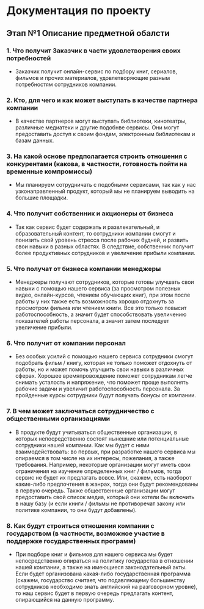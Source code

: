 # Документация по проекту

## Этап №1 Описание предметной обалсти 
### 1. Что получит Заказчик в части удовлетворения своих потребностей 

  - Заказчик получит онлайн-сервис по подбору книг, сериалов, фильмов и прочих материалов, удовлетворяющие разным потребностям сотрудников компании.
  
### 2. Кто, для чего и как может выступать в качестве партнера компании

 -  В качестве партнеров могут выступать библиотеки, кинотеатры, различные медиатеки и другие подобнве сервисы.
  Они могут предоставить доступ к своим фондам, электронным библиотекам и базам данных. 
  
### 3. На какой основе предполагается строить отношения с конкурентами (какова, в частности, готовность пойти на временные компромиссы)  

  - Мы планируем сотрудничать с подобными сервисами, так как у нас узконаправленный продукт, который мы не планируем выводить на большие площадки.
  
### 4. Что получит собственник и акционеры от бизнеса

  - Так как сервис будет содержать и развлекательный, и образовательный контент, то сотрудники компании смогут и понизить свой уровень стресса после рабочих будней, 
  и развить свои навыки в разных областях. В следствие, собственник получит более продуктивных сотрудников и увеличение прибыли компании.   
  
### 5.  Что получат от бизнеса компании менеджеры

  - Менеджеры получают сотрудников, которые готовы улучшать свои навыки с помощью нашего сервиса (за просмотром полезных видео, онлайн-курсов, чтением обучающих книг),
  при этом после работы у них также есть возможность хорошо отдохнуть за просмотром фильма или чтением книги. Все это только повысит работоспособность, а значит будет
  способствовать увеличению показателей работы персонала, а значит затем последует увеличение прибыли.
  
### 6.  Что получит от компании персонал

  - Без особых усилий с помощью нашего сервиса сотрудники смогут подобрать фильм / книгу, которая не только поможет отдохнуть от работы, но и может помочь улучшить свои
  навыки в различных сферах. Хорошее времяпровождение поможет сотрудникам легче снимать усталость и напряжение, что поможет проще выполнять рабочие задачи и увеличит
  работоспособность персонала.
  За пройденные курсы сотрудники будут получать бонусы от компании.
  
### 7.  В чем может заключаться сотрудничество с общественными организациями

  - В продукте будут учитываться общественные организации, в которых непосредственно состоят нынешние или потенциальные сотрудники нашей компании. Как мы будет с ними
  взаимодействовать: во первых, при разработке нашего сервиса мы опираемся в том числе на их интересы, пожелания, а также требования. Например, некоторые организации
  могут иметь свои ограничения на изучение определенных книг / фильмов, тогда сервис не будет их предлагать вовсе. Или, скажем, есть наоборот какие-либо предпочтения в
  жанрах, тогда они будут рекомендованы в первую очередь. Также общественные организации могут предоставить свой список медиа, который они хотели бы включить в нашу
  базу (и если книги / фильмы не противоречат закону или политике компании, то они будут добавлены).
  
### 8.  Как будут строиться отношения компании с государством (в частности, возможное участие в поддержке государственных программ)

  - При подборе книг и фильмов для нашего сервиса мы будет непосредственно опираться на политику государства в отношении нашей компании, а также на имеющиеся
  законодательный акты. Если будет организована какая-либо государственная программа (скажем, государство считает, что подавляющему большинству сотрудников необходимо
  знать английский на разговорном уровне), то наш сервис будет в первую очередь предлагать контент, опирающийся на данную программу.
  
